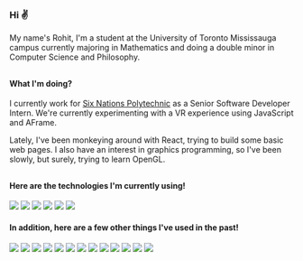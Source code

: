 <!-- **rohitrtk/rohitrtk** is a ✨ _special_ ✨ repository because its `README.md` (this file) appears on your GitHub profile. -->

### Hi ✌️

My name's Rohit, I'm a student at the University of Toronto Mississauga campus currently majoring in Mathematics and doing a double minor in Computer Science and Philosophy.

##

#### What I'm doing?
I currently work for [Six Nations Polytechnic](https://www.snpolytechnic.com/) as a Senior Software Developer Intern. We're currently experimenting with a VR experience using JavaScript and AFrame.

Lately, I've been monkeying around with React, trying to build some basic web pages. I also have an interest in graphics programming, so I've been slowly, but surely, trying to learn OpenGL.

##

#### Here are the technologies I'm currently using!

![](https://img.shields.io/badge/JavaScript-404040?style=flat&logo=javascript)
![](https://img.shields.io/badge/Node.JS-404040?style=flat&logo=nodedotjs)
![](https://img.shields.io/badge/AFrame-404040?style=flat&logo=aframe)
![](https://img.shields.io/badge/React-404040?style=flat&logo=react)
![](https://img.shields.io/badge/Electron-404040?style=flat&logo=electron)
![](https://img.shields.io/badge/Azure-404040?style=flat&logo=microsoftazure)

#### In addition, here are a few other things I've used in the past!
![](https://img.shields.io/badge/C-404040?style=flat&logo=c)
![](https://img.shields.io/badge/C%2B%2B-404040?style=flat&logo=cplusplus)
![](https://img.shields.io/badge/C%23-404040?style=flat&logo=csharp)
![](https://img.shields.io/badge/Java-404040?style=flat&logo=java)
![](https://img.shields.io/badge/Python-404040?style=flat&logo=python)
![](https://img.shields.io/badge/TypeScript-404040?style=flat&logo=typescript)
![](https://img.shields.io/badge/Angular-404040?style=flat&logo=angular)
![](https://img.shields.io/badge/Qt-404040?style=flat&logo=qt)
![](https://img.shields.io/badge/MySQL-404040?style=flat&logo=mysql)
![](https://img.shields.io/badge/Firebase-404040?style=flat&logo=firebase)
![](https://img.shields.io/badge/MongoDB-404040?style=flat&logo=mongodb)
![](https://img.shields.io/badge/Unity-404040?style=flat&logo=unity)
![](https://img.shields.io/badge/Unreal%20Engine-404040?style=flat&logo=unrealengine)
